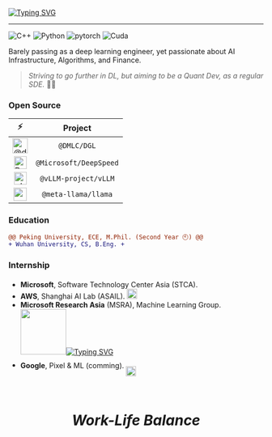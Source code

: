 <a href="https://git.io/typing-svg"><img src="https://readme-typing-svg.demolab.com?font=Fira+Code&weight=600&pause=1000&color=F3B95F&random=false&width=435&height=35&lines=LastWhisper+%F0%9F%91%8B" alt="Typing SVG" /></a>

--- 

![C++](https://img.shields.io/badge/C++-00599C.svg?logo=c%2B%2B&logoColor=white) ![Python](https://img.shields.io/badge/Python-14354C.svg?logo=python&logoColor=white) ![pytorch](https://img.shields.io/badge/PyTorch-50%25-EE4C2C.svg?style=flat&logo=pytorch) ![Cuda](https://img.shields.io/badge/Cuda-2%25-85B737.svg?style=flat&logo=nvidia)

Barely passing as a deep learning engineer, yet passionate about AI Infrastructure, Algorithms, and Finance.

> _Striving to go further in DL, but aiming to be a Quant Dev, as a regular SDE._ 😮‍💨

### Open Source
| ⚡️ | Project | 
| :--: | :--: |
| <img src="https://avatars.githubusercontent.com/u/11508361?s=200&v=4" alt="@dmlc" width="30px" /> | `@DMLC/DGL`  |
| <img src="https://res.cloudinary.com/apideck/image/upload/v1674230967/marketplaces/ckhg56iu1mkpc0b66vj7fsj3o/listings/Screenshot_2023-01-20_at_17.09.10_ljybhx.png" alt="DeepSpeed" width="25px" />  | `@Microsoft/DeepSpeed` |
| <img src="https://avatars.githubusercontent.com/u/136984999?v=4&s=160" alt="vLLM" width="25px" /> | `@vLLM-project/vLLM` |
| <img src="https://avatars.githubusercontent.com/u/153379578?s=48&v=4" alt = "meta" width="26px" /> | `@meta-llama/llama` |

### Education

```diff
@@ Peking University, ECE, M.Phil. (Second Year 🕙) @@
+ Wuhan University, CS, B.Eng. +
```

### Internship

- **Microsoft**, Software Technology Center Asia (STCA). <img src="https://user-images.githubusercontent.com/103916249/235165844-ae975f73-3216-4e3f-b54b-617c1e8a3269.png" width="17px" /> 
- **AWS**, Shanghai AI Lab (ASAIL). <img src="https://upload.wikimedia.org/wikipedia/commons/thumb/9/93/Amazon_Web_Services_Logo.svg/2560px-Amazon_Web_Services_Logo.svg.png" width="20px" /> 
- **Microsoft Research Asia** (MSRA), Machine Learning Group. <img src="https://upload.wikimedia.org/wikipedia/commons/thumb/7/7b/Segoe_msr_logo.png/1200px-Segoe_msr_logo.png" width="90px" /><a href="https://git.io/typing-svg"><img src="https://readme-typing-svg.demolab.com?font=Fira+Code&size=12&pause=1000&color=6895D2&random=false&width=335&height=17&lines=Current%E2%9C%A8" alt="Typing SVG" /></a>
- **Google**, Pixel & ML (comming). <img src="https://upload.wikimedia.org/wikipedia/commons/thumb/c/c1/Google_%22G%22_logo.svg/768px-Google_%22G%22_logo.svg.png" width="20px" style="vertical-align: middle; margin-top: 20px;" />

<!-- ### ⚡Technology -->
<!-- My CodeForce: [![](https://cfrating.ihcr.top/?user=WHUWKL)](https://codeforces.com/profile/WHUWKL)  -->

<!-- ### 🌍*My GitHub* -->
<!-- ![Last Whisper's GitHub stats](https://github-readme-stats.vercel.app/api?username=Muyangwen&show_icons=true&theme=onedark) -->
<!--
**Muyangwen/Muyangwen** is a ✨ _special_ ✨ repository because its `README.md` (this file) appears on your GitHub profile.

Here are some ideas to get you started:
- 🔭 I’m currently working on ...
- 🌱 I’m currently learning ...
- 👯 I’m looking to collaborate on ...
- 🤔 I’m looking for help with ...
- 💬 Ask me about ...
- 📫 How to reach me: ...
- 😄 Pronouns: ...
- ⚡ Fun fact: ...
-->

<br/>
<h1 align='center'><i>Work-Life Balance</i></h1>
